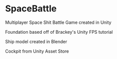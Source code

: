# SpaceBattle

Multiplayer Space Shit Battle Game created in Unity  

Foundation based off of Brackey's Unity FPS tutorial  

Ship model created in Blender  

Cockpit from Unity Asset Store  


